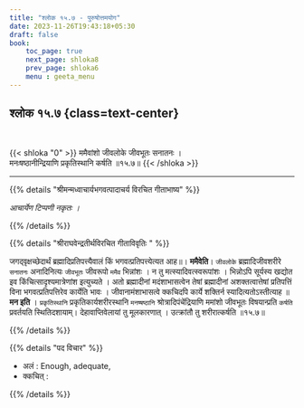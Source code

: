 ```yaml
---
title: "श्लोक १५.७ - पुरुषोत्तमयोग"
date: 2023-11-26T19:43:18+05:30
draft: false
book:
    toc_page: true
    next_page: shloka8
    prev_page: shloka6
    menu : geeta_menu
---
```




## श्लोक १५.७ {class=text-center}

<br/>

{{< shloka  "0"  >}}
ममैवांशो जीवलोके जीवभूतः सनातनः ।   
मनःषष्ठानीन्द्रियाणि प्रकृतिस्थानि कर्षति ॥१५.७॥
{{< /shloka >}}

---


{{% details "श्रीमन्मध्वाचार्यभगवत्पादाचर्य विरचित  गीताभाष्य" %}}

*आचार्येण टिप्पणी नकृतः ।*

{{% /details %}}



{{% details "श्रीराघवेन्द्रतीर्थविरचित गीताविवृतिः " %}}

जगद्‌वृक्षच्छेदार्थं ब्रह्मादिप्रतिपत्त्यैवालं किं 
भगवत्प्रतिपत्त्येत्यत आह॥। **ममैवेति**। `जीवलोके` 
ब्रह्मादिजीवशरीरे `सनातनः` अनादिनित्यः `जीवभूतः`
जीवरूपो `ममैव` भिन्नांशः । न तु 
मत्स्यादिवत्स्वरूपांशः । 
भिन्नोऽपि सूर्यस्य खद्योत इव किंचित्सादृश्यमात्रेणांश 
इत्युच्यते । अतो ब्रह्मादीनां
मदंशाभासत्वेन तेषां ब्रह्मादीनां अशक्तत्वात्तेषां 
प्रतिपत्तिं विना भगवत्प्रतिपत्तिरेव 
कार्येति भावः । जीवानामंशाभासत्वे क्कचिदपि कार्ये 
शक्तिर्न स्यादित्यतोऽस्तीत्याह 
॥ **मन इति** । `प्रकृतिस्थानि` प्रकृतिकार्यशरीरस्थानि 
`मनष्षष्ठानि` श्रोत्रादिपंचेंद्रियाणि ममांशो जीवभूतः 
विषयान्प्रति `कर्षति` प्रवर्तयति 
स्थितिदशायाम्‌। देहावाप्तिवेलायां तु मूलकारणात्‌ । 
उत्क्रांतौ तु शरीरात्कर्षति ॥१५.७॥

{{% /details %}}



{{% details "पद विचार" %}}

- अलं : Enough, adequate, 
- क्कचित् :

{{% /details %}}
